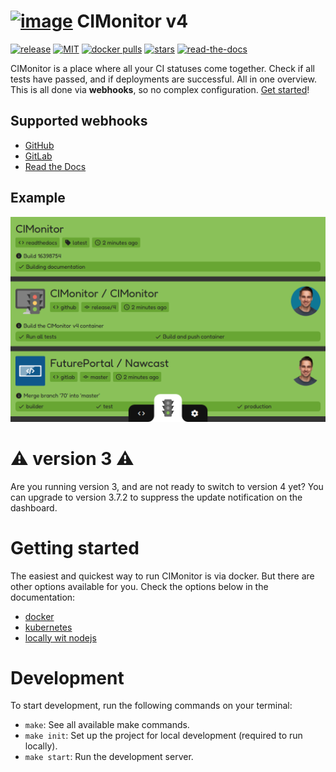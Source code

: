 # [![image](https://avatars2.githubusercontent.com/u/18479455?s=60&v=4)](https://cimonitor.readthedocs.io) CIMonitor v4

[![release](https://img.shields.io/github/release/CIMonitor/CIMonitor.svg)](https://github.com/CIMonitor/CIMonitor/releases)
[![MIT](https://img.shields.io/github/license/CIMonitor/CIMonitor.svg)](https://github.com/CIMonitor/CIMonitor/)
[![docker pulls](https://img.shields.io/docker/pulls/cimonitor/server.svg)](https://hub.docker.com/u/cimonitor/)
[![stars](https://img.shields.io/github/stars/CIMonitor/CIMonitor.svg)](https://github.com/CIMonitor/CIMonitor/stargazers)
[![read-the-docs](https://readthedocs.org/projects/cimonitor/badge/?version=latest)](https://cimonitor.readthedocs.io)

CIMonitor is a place where all your CI statuses come together. Check if all tests have passed, and if
deployments are successful. All in one overview. This is all done via **webhooks**, so no complex configuration.
[Get started](https://cimonitor.readthedocs.io/en/latest/getting-started)!

## Supported webhooks

-   [GitHub](https://cimonitor.readthedocs.io/en/latest/webhook/github/)
-   [GitLab](https://cimonitor.readthedocs.io/en/latest/webhook/gitlab/)
-   [Read the Docs](https://cimonitor.readthedocs.io/en/latest/webhook/readthedocs/)

## Example

![Dashboard demonstration](docs/images/dashboard.png)

# :warning: version 3 :warning:

Are you running version 3, and are not ready to switch to version 4 yet? You can upgrade to version 3.7.2 to suppress
the update notification on the dashboard.

# Getting started

The easiest and quickest way to run CIMonitor is via docker. But there are other options available for you. Check the
options below in the documentation:

-   [docker](https://cimonitor.readthedocs.io/en/latest/run/docker/)
-   [kubernetes](https://cimonitor.readthedocs.io/en/latest/run/kubernetes/)
-   [locally wit nodejs](https://cimonitor.readthedocs.io/en/latest/run/locally/)

# Development

To start development, run the following commands on your terminal:

-   `make`: See all available make commands.
-   `make init`: Set up the project for local development (required to run locally).
-   `make start`: Run the development server.
